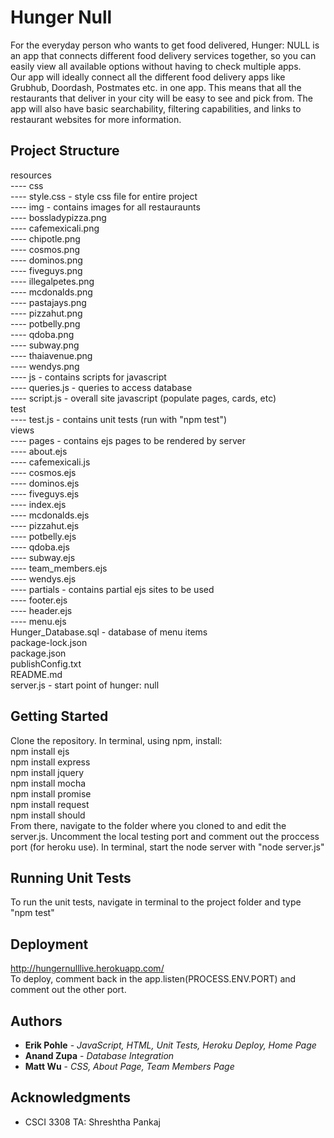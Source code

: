 # Hunger Null

For the everyday person who wants to get food delivered, Hunger: NULL is an app that connects different food delivery services together, so you can easily view all available options without having to check multiple apps.
<br>
Our app will ideally connect all the different food delivery apps like Grubhub, Doordash, Postmates etc. in one app. This means that all the restaurants that deliver in your city will be easy to see and pick from. The app will also have basic searchability, filtering capabilities, and links to restaurant websites for more information.

## Project Structure
resources <br>
    ---- css <br>
            ---- style.css - style css file for entire project <br>
    ---- img - contains images for all restauraunts <br>
            ---- bossladypizza.png  <br>
            ---- cafemexicali.png <br>
            ---- chipotle.png <br>
            ---- cosmos.png <br>
            ---- dominos.png <br>
            ---- fiveguys.png <br>
            ---- illegalpetes.png <br>
            ---- mcdonalds.png <br>
            ---- pastajays.png <br>
            ---- pizzahut.png <br>
            ---- potbelly.png <br>
            ---- qdoba.png <br>
            ---- subway.png <br>
            ---- thaiavenue.png <br>
            ---- wendys.png <br>
    ---- js - contains scripts for javascript <br>
            ---- queries.js - queries to access database <br>
            ---- script.js - overall site javascript (populate pages, cards, etc) <br>
test <br>
    ---- test.js - contains unit tests (run with "npm test") <br>
views <br>
    ---- pages - contains ejs pages to be rendered by server <br>
            ---- about.ejs <br>
            ---- cafemexicali.js <br>
            ---- cosmos.ejs <br>
            ---- dominos.ejs <br>
            ---- fiveguys.ejs <br>
            ---- index.ejs <br>
            ---- mcdonalds.ejs <br>
            ---- pizzahut.ejs <br>
            ---- potbelly.ejs <br>
            ---- qdoba.ejs <br>
            ---- subway.ejs <br>
            ---- team_members.ejs <br>
            ---- wendys.ejs <br>
    ---- partials - contains partial ejs sites to be used <br>
            ---- footer.ejs <br>
            ---- header.ejs <br>
            ---- menu.ejs <br>
Hunger_Database.sql - database of menu items <br>
package-lock.json <br>
package.json <br>
publishConfig.txt <br>
README.md <br>
server.js - start point of hunger: null <br>


## Getting Started

Clone the repository. In terminal, using npm, install: <br>
npm install ejs
<br>
npm install express
<br>
npm install jquery
<br>
npm install mocha
<br>
npm install promise
<br>
npm install request
<br>
npm install should
<br>
From there, navigate to the folder where you cloned to and edit the server.js. Uncomment the local testing port and comment out the proccess port (for heroku use). In terminal, start the node server with "node server.js"

## Running Unit Tests

To run the unit tests, navigate in terminal to the project folder and type "npm test"

## Deployment

http://hungernulllive.herokuapp.com/
<br>
To deploy, comment back in the app.listen(PROCESS.ENV.PORT) and comment out the other port.

## Authors

* **Erik Pohle** - *JavaScript, HTML, Unit Tests, Heroku Deploy, Home Page*
* **Anand Zupa** - *Database Integration*
* **Matt Wu** - *CSS, About Page, Team Members Page*

## Acknowledgments

* CSCI 3308 TA: Shreshtha Pankaj
